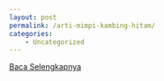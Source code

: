 ```yaml
---
layout: post
permalink: /arti-mimpi-kambing-hitam/
categories:
    - Uncategorized
---
```


[Baca Selengkapnya](/10)